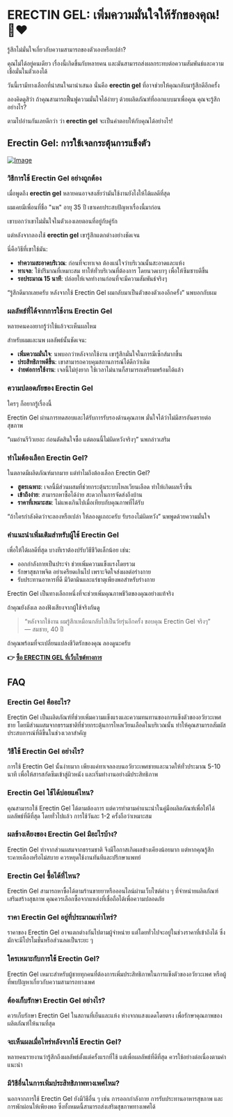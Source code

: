 # ERECTIN GEL: เพิ่มความมั่นใจให้รักของคุณ! 💪❤️

รู้สึกไม่มั่นใจเกี่ยวกับความสามารถของตัวเองหรือเปล่า? 

คุณไม่ได้อยู่คนเดียว เรื่องนี้เกิดขึ้นกับหลายคน และมันสามารถส่งผลกระทบต่อความสัมพันธ์และความเชื่อมั่นในตัวเองได้ 

วันนี้เรามีทางเลือกที่น่าสนใจมานำเสนอ นั่นคือ **erectin gel** ที่อาจช่วยให้คุณกลับมารู้สึกดีอีกครั้ง 

ลองคิดดูสิว่า ถ้าคุณสามารถฟื้นฟูความมั่นใจได้ง่ายๆ ด้วยผลิตภัณฑ์ที่ออกแบบมาเพื่อคุณ คุณจะรู้สึกอย่างไร? 

ตามไปอ่านกันเลยดีกว่า ว่า **erectin gel** จะเป็นคำตอบให้กับคุณได้อย่างไร!

## Erectin Gel: การใช้เจลกระตุ้นการแข็งตัว

[![Image](https://www2.sellhealth.com/257/erectin_gel_1_1.jpg)](https://gchaffi.com/gNsoXafX)

### วิธีการใช้ Erectin Gel อย่างถูกต้อง

เมื่อพูดถึง **erectin gel** หลายคนอาจสงสัยว่ามันใช้งานยังไงให้ได้ผลดีที่สุด 

ผมเคยมีเพื่อนที่ชื่อ "นพ" อายุ 35 ปี เขาเคยประสบปัญหาเรื่องนี้มาก่อน 

เขาบอกว่าเขาไม่มั่นใจในตัวเองเลยตอนที่อยู่กับคู่รัก 

แต่หลังจากลองใช้ **erectin gel** เขารู้สึกแตกต่างอย่างชัดเจน 

นี่คือวิธีที่เขาใช้มัน:

- **ทำความสะอาดบริเวณ**: ก่อนที่จะทาเจล ต้องแน่ใจว่าบริเวณนั้นสะอาดและแห้ง
- **ทาเจล**: ใช้ปริมาณที่เหมาะสม ทาให้ทั่วบริเวณที่ต้องการ โดยนวดเบาๆ เพื่อให้ซึมซาบดีขึ้น
- **รอประมาณ 15 นาที**: ปล่อยให้เจลทำงานก่อนที่จะมีความสัมพันธ์จริงๆ

“รู้สึกดีมากเลยครับ หลังจากใช้ Erectin Gel ผมกลับมาเป็นตัวของตัวเองอีกครั้ง” นพบอกกับผม

### ผลลัพธ์ที่ได้จากการใช้งาน Erectin Gel

หลายคนคงอยากรู้ว่าใช้แล้วจะเห็นผลไหม 

สำหรับผมและนพ ผลลัพธ์นั้นชัดเจน:

- **เพิ่มความมั่นใจ**: นพบอกว่าหลังจากใช้งาน เขารู้สึกมั่นใจในการมีเซ็กส์มากขึ้น
- **ประสิทธิภาพดีขึ้น**: เขาสามารถควบคุมสถานการณ์ได้ดีกว่าเดิม
- **ง่ายต่อการใช้งาน**: เจลนี้ไม่ยุ่งยาก ใช้เวลาไม่นานก็สามารถเตรียมพร้อมได้แล้ว

### ความปลอดภัยของ Erectin Gel

ใครๆ ก็อยากรู้เรื่องนี้ 

Erectin Gel ผ่านการทดสอบและได้รับการรับรองด้านคุณภาพ มั่นใจได้ว่าไม่มีสารอันตรายต่อสุขภาพ 

“ผมอ่านรีวิวเยอะ ก่อนตัดสินใจซื้อ แต่ตอนนี้ไม่ผิดหวังจริงๆ” นพกล่าวเสริม

### ทำไมต้องเลือก Erectin Gel?

ในตลาดมีผลิตภัณฑ์มากมาย แต่ทำไมถึงต้องเลือก Erectin Gel? 

- **สูตรเฉพาะ**: เจลนี้มีส่วนผสมที่ช่วยกระตุ้นระบบไหลเวียนเลือด ทำให้เกิดผลเร็วขึ้น
- **เข้าถึงง่าย**: สามารถหาซื้อได้ง่าย สะดวกในการจัดส่งถึงบ้าน 
- **ราคาที่เหมาะสม**: ไม่แพงเกินไปเมื่อเทียบกับคุณภาพที่ได้รับ

“ถ้าใครกำลังคิดว่าจะลองหรือเปล่า ให้ลองดูเถอะครับ รับรองไม่ผิดหวัง” นพพูดด้วยความมั่นใจ

### คำแนะนำเพิ่มเติมสำหรับผู้ใช้ Erectin Gel

เพื่อให้ได้ผลดีที่สุด บางทีเราต้องปรับวิธีชีวิตเล็กน้อย เช่น:

- ออกกำลังกายเป็นประจำ ช่วยเพิ่มความแข็งแรงโดยรวม
- รักษาสุขภาพจิต อย่าเครียดเกินไป เพราะจิตใจส่งผลต่อร่างกาย 
- รับประทานอาหารที่ดี มีวิตามินและแร่ธาตุเพียงพอสำหรับร่างกาย  

Erectin Gel เป็นทางเลือกหนึ่งที่จะช่วยเพิ่มคุณภาพชีวิตของคุณอย่างแท้จริง 

ถ้าคุณยังลังเล ลองฟังเสียงจากผู้ใช้จริงกันดู  

> “หลังจากใช้งาน ผมรู้สึกเหมือนกลับไปเป็นวัยรุ่นอีกครั้ง ขอบคุณ Erectin Gel จริงๆ”  
> — สมชาย, 40 ปี  

ถ้าคุณพร้อมที่จะเปลี่ยนแปลงชีวิตรักของคุณ ลองดูนะครับ



**👉 [ซื้อ ERECTIN GEL ที่เว็บไซต์ทางการ](https://gchaffi.com/gNsoXafX)**

## FAQ

### Erectin Gel คืออะไร?
Erectin Gel เป็นผลิตภัณฑ์ที่ช่วยเพิ่มความแข็งแรงและความทนทานของการแข็งตัวของอวัยวะเพศชาย โดยมีส่วนผสมจากธรรมชาติที่ช่วยกระตุ้นการไหลเวียนเลือดในบริเวณนั้น ทำให้คุณสามารถสัมผัสประสบการณ์ที่ดีขึ้นในช่วงเวลาสำคัญ

### วิธีใช้ Erectin Gel อย่างไร?
การใช้ Erectin Gel นั้นง่ายมาก เพียงแค่ทาเจลลงบนอวัยวะเพศชายและนวดให้ทั่วประมาณ 5-10 นาที เพื่อให้สารสกัดซึมเข้าสู่ผิวหนัง และเริ่มทำงานอย่างมีประสิทธิภาพ

### Erectin Gel ใช้ได้บ่อยแค่ไหน?
คุณสามารถใช้ Erectin Gel ได้ตามต้องการ แต่ควรทำตามคำแนะนำในคู่มือผลิตภัณฑ์เพื่อให้ได้ผลลัพธ์ที่ดีที่สุด โดยทั่วไปแล้ว การใช้วันละ 1-2 ครั้งถือว่าเหมาะสม

### ผลข้างเคียงของ Erectin Gel มีอะไรบ้าง?
Erectin Gel ทำจากส่วนผสมจากธรรมชาติ จึงมีโอกาสเกิดผลข้างเคียงน้อยมาก แต่หากคุณรู้สึกระคายเคืองหรือไม่สบาย ควรหยุดใช้งานทันทีและปรึกษาแพทย์

### Erectin Gel ซื้อได้ที่ไหน?
Erectin Gel สามารถหาซื้อได้ตามร้านขายยาหรือออนไลน์ผ่านเว็บไซต์ต่าง ๆ ที่จำหน่ายผลิตภัณฑ์เสริมสร้างสุขภาพ คุณควรเลือกซื้อจากแหล่งที่เชื่อถือได้เพื่อความปลอดภัย

### ราคา Erectin Gel อยู่ที่ประมาณเท่าไหร่?
ราคาของ Erectin Gel อาจแตกต่างกันไปตามผู้จำหน่าย แต่โดยทั่วไปจะอยู่ในช่วงราคาที่เข้าถึงได้ ซึ่งมักจะมีโปรโมชั่นหรือส่วนลดเป็นระยะ ๆ 

### ใครเหมาะกับการใช้ Erectin Gel?
Erectin Gel เหมาะสำหรับผู้ชายทุกคนที่ต้องการเพิ่มประสิทธิภาพในการแข็งตัวของอวัยวะเพศ หรือผู้ที่พบปัญหาเกี่ยวกับความสามารถทางเพศ 

### ต้องเก็บรักษา Erectin Gel อย่างไร?
ควรเก็บรักษา Erectin Gel ในสถานที่เย็นและแห้ง ห่างจากแสงแดดโดยตรง เพื่อรักษาคุณภาพของผลิตภัณฑ์ให้นานที่สุด

### จะเห็นผลเมื่อไหร่หลังจากใช้ Erectin Gel?
หลายคนรายงานว่ารู้สึกถึงผลลัพธ์ตั้งแต่ครั้งแรกที่ใช้ แต่เพื่อผลลัพธ์ที่ดีที่สุด ควรใช้อย่างต่อเนื่องตามคำแนะนำ 

### มีวิธีอื่นในการเพิ่มประสิทธิภาพทางเพศไหม?
นอกจากการใช้ Erectin Gel ยังมีวิธีอื่น ๆ เช่น การออกกำลังกาย การรับประทานอาหารสุขภาพ และการพักผ่อนให้เพียงพอ ซึ่งทั้งหมดนี้สามารถส่งเสริมสุขภาพทางเพศได้